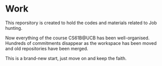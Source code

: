 # Work

This reporsitory is created to hold the codes and materials related to Job hunting.

Now everything of the course CS61B@UCB has been well-organised. Hundreds of commitments disappear as the workspace has been moved and old repositories have been merged. 

This is a brand-new start, just move on and keep the faith.
